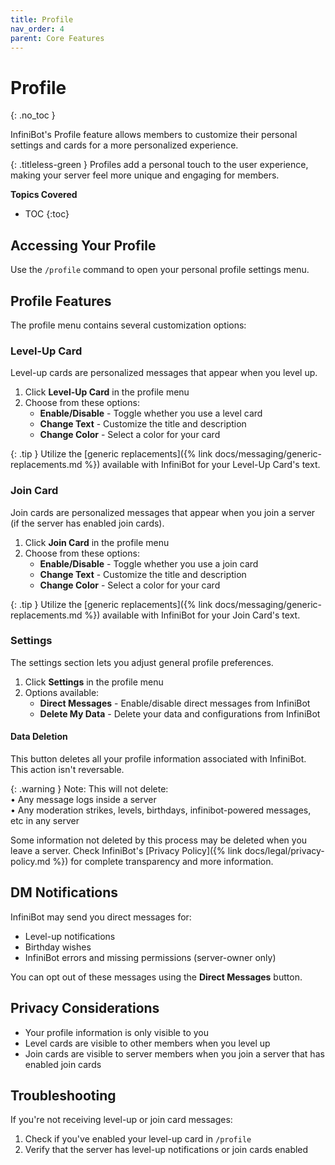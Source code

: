 ```yaml
---
title: Profile
nav_order: 4
parent: Core Features
---
```


# Profile
{: .no_toc }

InfiniBot's Profile feature allows members to customize their personal settings and cards for a more personalized experience.

{: .titleless-green }
Profiles add a personal touch to the user experience, making your server feel more unique and engaging for members.

**Topics Covered**
- TOC
{:toc}

## Accessing Your Profile

Use the `/profile` command to open your personal profile settings menu.

## Profile Features

The profile menu contains several customization options:

### Level-Up Card

Level-up cards are personalized messages that appear when you level up.

1. Click **Level-Up Card** in the profile menu
2. Choose from these options:
   - **Enable/Disable** - Toggle whether you use a level card
   - **Change Text** - Customize the title and description
   - **Change Color** - Select a color for your card

{: .tip }
Utilize the [generic replacements]({% link docs/messaging/generic-replacements.md %}) available with InfiniBot for your Level-Up Card's text.

### Join Card

Join cards are personalized messages that appear when you join a server (if the server has enabled join cards).

1. Click **Join Card** in the profile menu
2. Choose from these options:
   - **Enable/Disable** - Toggle whether you use a join card
   - **Change Text** - Customize the title and description
   - **Change Color** - Select a color for your card

{: .tip }
Utilize the [generic replacements]({% link docs/messaging/generic-replacements.md %}) available with InfiniBot for your Join Card's text.

### Settings

The settings section lets you adjust general profile preferences.

1. Click **Settings** in the profile menu
2. Options available:
   - **Direct Messages** - Enable/disable direct messages from InfiniBot
   - **Delete My Data** - Delete your data and configurations from InfiniBot

#### Data Deletion
This button deletes all your profile information associated with InfiniBot. This action isn't reversable.

{: .warning }
Note: This will not delete:  
• Any message logs inside a server  
• Any moderation strikes, levels, birthdays, infinibot-powered messages, etc in any server  

Some information not deleted by this process may be deleted when you leave a server. Check InfiniBot's [Privacy Policy]({% link docs/legal/privacy-policy.md %}) for complete transparency and more information.

## DM Notifications

InfiniBot may send you direct messages for:
- Level-up notifications
- Birthday wishes
- InfiniBot errors and missing permissions (server-owner only)

You can opt out of these messages using the **Direct Messages** button.

## Privacy Considerations

- Your profile information is only visible to you
- Level cards are visible to other members when you level up
- Join cards are visible to server members when you join a server that has enabled join cards

## Troubleshooting

If you're not receiving level-up or join card messages:
1. Check if you've enabled your level-up card in `/profile`
2. Verify that the server has level-up notifications or join cards enabled
